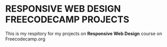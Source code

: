 RESPONSIVE WEB DESIGN FREECODECAMP PROJECTS
===========================================

This is my respitory for my projects on **Responsive Web Design** course on Freecodecamp.org
